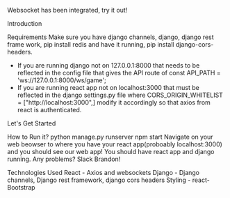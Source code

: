 Websocket has been integrated, try it out!

Introduction

Requirements
Make sure you have django channels, django, django rest frame work, pip install redis and have it running, pip install django-cors-headers.

- If you are running django not on 127.0.0.1:8000 that needs to be reflected in the config file that gives the API route of 
  const API_PATH = 'ws://127.0.0.1:8000/ws/game';
- If you are running react app not on localhost:3000 that must be reflected in the django settings.py file where CORS_ORIGIN_WHITELIST =    ["http://localhost:3000",] modify it accordingly so that axios from react is authenticated.

Let's Get Started

How to Run it?
  python manage.py runserver
  npm start
  Navigate on your web beowser to where you have your react app(proboably localhost:3000) and you should see our web app!
  You should have react app and django running. Any problems? Slack Brandon!

Technologies Used
React - Axios and websockets
Django - Django channels, Django rest framework, django cors headers
Styling - react-Bootstrap 
